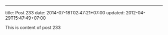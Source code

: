 ---
title: Post 233
date: 2014-07-18T02:47:21+07:00
updated: 2012-04-29T15:47:49+07:00

This is content of post 233